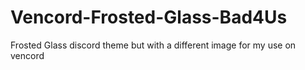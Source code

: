# Vencord-Frosted-Glass-Bad4Us
Frosted Glass discord theme but with a different image for my use on vencord
